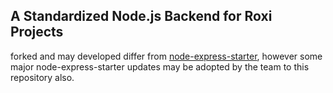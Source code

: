 ## A Standardized Node.js Backend for Roxi Projects

forked and may developed differ from [node-express-starter](https://github.com/fncolon/node-express-starter), however some major node-express-starter updates may be adopted by the team to this repository also.

